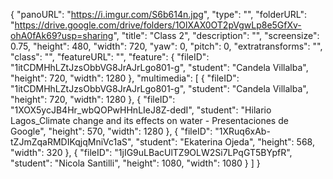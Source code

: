 {
      "panoURL": "https://i.imgur.com/S6b614n.jpg",
      "type": "",
      "folderURL": "https://drive.google.com/drive/folders/1OlXAX0OT2pVgwLp8e5GfXv-ohA0fAk69?usp=sharing",
      "title": "Class 2",
      "description": "",
      "screensize": 0.75,
      "height": 480,
      "width": 720,
      "yaw": 0,
      "pitch": 0,
      "extratransforms": "",
      "class": "",
      "featureURL": "",
      "feature": {
         "fileID": "1itCDMHhLZtJzsObbVG8JrAJrLgo801-g",
         "student": "Candela Villalba",
         "height": 720,
         "width": 1280
      },
      "multimedia": [
         {
            "fileID": "1itCDMHhLZtJzsObbVG8JrAJrLgo801-g",
            "student": "Candela Villalba",
            "height": 720,
            "width": 1280
         },
         {
            "fileID": "1XOX5ycJB4Hr_wbQOPwHHnLIeJ8Z-dedI",
            "student": "Hilario Lagos_Climate change and its effects on water - Presentaciones de Google",
            "height": 570,
            "width": 1280
         },
         {
            "fileID": "1XRuq6xAb-tZJmZqaRMDIKqjqMniVc1aS",
            "student": "Ekaterina Ojeda",
            "height": 568,
            "width": 320
         },
         {
            "fileID": "1jIG9uLBacUlTZ9OLW2Si7LPqGT5BYpfR",
            "student": "Nicola Santilli",
            "height": 1080,
            "width": 1080
         }
      ]
   }